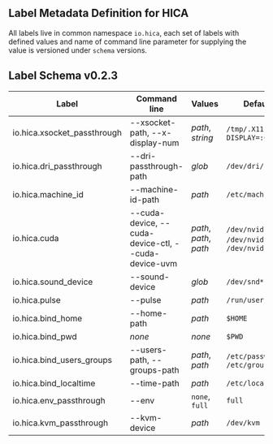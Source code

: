 Label Metadata Definition for HICA
----------------------------------

All labels live in common namespace `io.hica`, each set of labels with defined
values and name of command line parameter for supplying the value is versioned 
under `schema` versions. 

## Label Schema v0.2.3

| Label | Command line | Values | Default Value |
|-------|--------------|--------|---------------|
| io.hica.xsocket_passthrough | --xsocket-path, --x-display-num | *path*, *string* | `/tmp/.X11-unix`, `DISPLAY=:0` |
| io.hica.dri_passthrough | --dri-passthrough-path | *glob* | `/dev/dri/*` |
| io.hica.machine_id | --machine-id-path | *path* | `/etc/machine-id`|
| io.hica.cuda | --cuda-device, --cuda-device-ctl, --cuda-device-uvm | *path*, *path*, *path* | `/dev/nvidia0`, `/dev/nvidiactl`, `/dev/nvidia-uvm` |
| io.hica.sound_device | --sound-device | *glob* | `/dev/snd*` |
| io.hica.pulse | --pulse | *path* | `/run/user/$UID/pulse/` |
| io.hica.bind_home | --home-path | *path* | `$HOME` |
| io.hica.bind_pwd | *none* | *none* | `$PWD` |
| io.hica.bind_users_groups | --users-path, --groups-path | *path*, *path* | `/etc/passwd`, `/etc/group` |
| io.hica.bind_localtime | --time-path | *path* | `/etc/localtime` |
| io.hica.env_passthrough | --env | `none`, `full` | `full` |
| io.hica.kvm_passthrough | --kvm-device | *path* | `/dev/kvm` |




